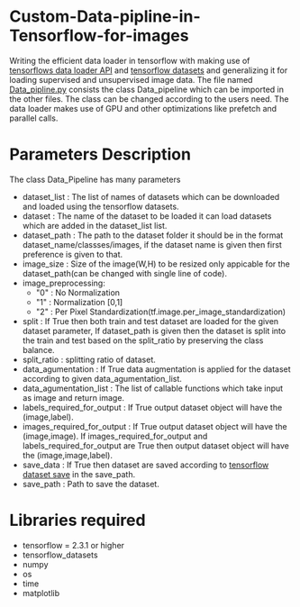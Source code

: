 # Custom-Data-pipline-in-Tensorflow-for-images
Writing the efficient data loader in tensorflow with making use of [tensorflows data loader API](https://www.tensorflow.org/api_docs/python/tf/data/Dataset) and [tensorflow datasets](https://www.tensorflow.org/datasets) and generalizing it for loading supervised and unsupervised image data.
The file named [Data_pipline.py](Data_pipline.py) consists the class Data_pipeline which can be imported in the other files. The class can be changed according to the users need. The data loader makes use of GPU and other optimizations like prefetch and parallel calls.

# Parameters Description
The class Data_Pipeline has many parameters
* dataset_list : The list of names of datasets which can be downloaded and loaded using the tensorflow datasets.
* dataset : The name of the dataset to be loaded it can load datasets which are added in the dataset_list list.
* dataset_path : The path to the dataset folder it should be in the format dataset_name/classses/images, if the dataset name is given then first preference is given to that.
* image_size : Size of the image(W,H) to be resized only appicable for the dataset_path(can be changed with single line of code).
* image_preprocessing:
  * "0" : No Normalization
  * "1" : Normalization \[0,1\]
  * "2" : Per Pixel Standardization(tf.image.per_image_standardization)
* split : If True then both train and test dataset are loaded for the given dataset parameter, If dataset_path is given then the dataset is split into the train and test based on 
          the split_ratio by preserving the class balance.
* split_ratio : splitting ratio of dataset.
* data_agumentation : If True data augmentation is applied for the dataset according to given data_agumentation_list.
* data_agumentation_list : The list of callable functions which take input as image and return image.
* labels_required_for_output : If True output dataset object will have the (image,label).
* images_required_for_output : If True output dataset object will have the (image,image). If images_required_for_output and labels_required_for_output are True then output
                                dataset object will have the (image,image,label).
* save_data : If True then dataset are saved according to [tensorflow dataset save](https://www.tensorflow.org/api_docs/python/tf/data/experimental/save) in the save_path.
* save_path : Path to save the dataset.
# Libraries required
* tensorflow = 2.3.1 or higher
* tensorflow_datasets
* numpy
* os
* time
* matplotlib

  
